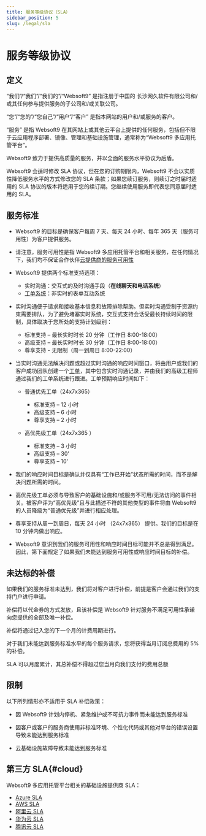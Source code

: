 ```yaml
---
title: 服务等级协议（SLA）
sidebar_position: 5
slug: /legal/sla
---
```


# 服务等级协议

## 定义

“我们”/“我们”/“我们的”/“Websoft9” 是指注册于中国的 长沙网久软件有限公司和/或其任何参与提供服务的子公司和/或关联公司。

“您”/“您的”/“您自己”/“用户”/“客户” 是指本网站的用户和/或服务的客户。

“服务” 是指 Websoft9 在其网站上或其他云平台上提供的任何服务，包括但不限于云应用程序部署、镜像、管理和基础设施管理，通常称为“Websoft9 多应用托管平台”。

Websoft9 致力于提供高质量的服务，并以全面的服务水平协议为后盾。  

Websoft9 会适时修改 SLA 协议，但在您的订购期限内，Websoft9 不会以实质性降低服务水平的方式修改您的 SLA 条款；如果您续订服务，则续订之时届时适用的 SLA 协议的版本将适用于您的续订期。您继续使用服务即代表您同意届时适用的 SLA。

## 服务标准

- Websoft9 的目标是确保客户每周 7 天、每天 24 小时、每年 365 天（服务可用性）为客户提供服务。

- 请注意，服务可用性是指 Websoft9 多应用托管平台和相关服务，在任何情况下，我们均不保证合作伙伴[云提供商的服务可用性](#cloud)

- Websoft9 提供两个标准支持选项：

  - 实时沟通：交互式的及时沟通手段（**在线聊天和电话系统**）
  - [工单系统](https://www.websoft9.com/ticket)：非实时的表单互动系统

- 实时沟通便于请求和接收基本信息和故障排除帮助。但实时沟通受制于资源约束需要排队，为了避免堵塞实时系统，交互式支持会话受最长持续时间的限制，具体取决于您所处的支持计划级别：

  - 标准支持 – 最长实时时长 20 分钟（工作日 8:00-18:00）
  - 高级支持 – 最长实时时长 30 分钟（工作日 8:00-18:00）
  - 尊享支持 - 无限制（周一到周日 8:00-22:00）

- 当实时沟通无法解决问题或超过实时沟通的响应时间窗口，将由用户或我们的客户成功团队创建一个[工单](https://www.websoft9.com/ticket)，其中包含实时沟通记录，并由我们的高级工程师通过我们的工单系统进行跟进。工单预期响应时间如下：

  - 普通优先工单（24x7x365）
    - 标准支持 – 12 小时
    - 高级支持 – 6 小时
    - 尊享支持 – 2 小时

  - 高优先级工单（24x7x365 ）
    - 标准支持 – 3 小时
    - 高级支持 – 30'
    - 尊享支持 – 10'

- 我们的响应时间目标是确认并仅具有“工作已开始”状态所需的时间，而不是解决问题所需的时间。

- 高优先级工单必须与导致客户的基础设施和/或服务不可用/无法访问的事件相关。被客户评为“高优先级”且与此描述不符的其他类型的事件将由 Websoft9 的人员降级为“普通优先级”并进行相应处理。

- 尊享支持从周一到周日，每天 24 小时 （24x7x365） 提供。我们的目标是在 10 分钟内做出响应。  

- Websoft9 意识到我们的服务可用性和响应时间目标可能并不总是得到满足。因此，第下面规定了如果我们未能达到服务可用性或响应时间目标的补偿。

## 未达标的补偿

如果我们的服务标准未达到，我们将对客户进行补偿，前提是客户会通过我们的支持门户进行申请。

补偿将以代金券的方式发放，且该补偿是 Websoft9 针对服务不满足可用性承诺向您提供的全部及唯一补偿。

补偿将通过记入您的下一个月的计费周期进行。  

对于我们未能达到服务标准水平的每个服务请求，您将获得当月订阅总费用的 5% 的补偿。  

SLA 可以月度累计，其总补偿不得超过您当月向我们支付的费用总额

## 限制

以下所列情形亦不适用于 SLA 补偿政策：

- 因 Websoft9 计划内停机、紧急维护或不可抗力事件而未能达到服务标准

- 因客户或客户的服务商使用非标准环境、个性化代码或其他对平台的错误设置导致未能达到服务标准

- 云基础设施故障导致未能达到服务标准

## 第三方 SLA{#cloud}

Websoft9 多应用托管平台相关的基础设施提供商 SLA：  

- [Azure SLA](https://www.azure.cn/en-us/support/sla/summary/)
- [AWS SLA](https://aws.amazon.com/cn/legal/service-level-agreements/)
- [阿里云 SLA](https://help.aliyun.com/zh/ecs/support/the-agreement/)
- [华为云 SLA](https://www.huaweicloud.com/declaration/sla.html)
- [腾讯云 SLA](https://www.huaweicloud.com/declaration/sla.html)